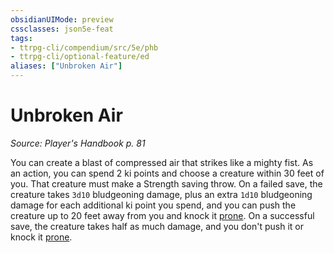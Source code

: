 ```yaml
---
obsidianUIMode: preview
cssclasses: json5e-feat
tags:
- ttrpg-cli/compendium/src/5e/phb
- ttrpg-cli/optional-feature/ed
aliases: ["Unbroken Air"]
---
```

# Unbroken Air
*Source: Player's Handbook p. 81*  

You can create a blast of compressed air that strikes like a mighty fist. As an action, you can spend 2 ki points and choose a creature within 30 feet of you. That creature must make a Strength saving throw. On a failed save, the creature takes `3d10` bludgeoning damage, plus an extra `1d10` bludgeoning damage for each additional ki point you spend, and you can push the creature up to 20 feet away from you and knock it [prone](3-Mechanics/CLI/rules/conditions.md#Prone). On a successful save, the creature takes half as much damage, and you don't push it or knock it [prone](3-Mechanics/CLI/rules/conditions.md#Prone).